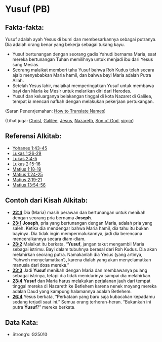 # Yusuf (PB)

## Fakta-fakta:

Yusuf adalah ayah Yesus di bumi dan membesarkannya sebagai putranya. Dia adalah orang benar yang bekerja sebagai tukang kayu.

* Yusuf bertunangan dengan seorang gadis Yahudi bernama Maria, saat mereka bertunangan Tuhan memilihnya untuk menjadi ibu dari Yesus sang Mesias.
* Seorang malaikat memberi tahu Yusuf bahwa Roh Kudus telah secara ajaib menyebabkan Maria hamil, dan bahwa bayi Maria adalah Putra Allah.
* Setelah Yesus lahir, malaikat memperingatkan Yusuf untuk membawa bayi dan Maria ke Mesir untuk melarikan diri dari Herodes.
* Yusuf dan keluarganya belakangan tinggal di kota Nazaret di Galilea, tempat ia mencari nafkah dengan melakukan pekerjaan pertukangan.

(Saran Penenrjemahan: [How to Translate Names](rc://en/ta/man/translate/translate-names))

(Lihat juga: [Christ](../kt/christ.md), [Galilee](../names/galilee.md), [Jesus](../kt/jesus.md), [Nazareth](../names/nazareth.md), [Son of God](../kt/sonofgod.md), [virgin](../other/virgin.md))

## Referensi Alkitab:

* [Yohanes 1:43-45](rc://en/tn/help/jhn/01/43)
* [Lukas 1:26-29](rc://en/tn/help/luk/01/26)
* [Lukas 2:4-5](rc://en/tn/help/luk/02/04)
* [Lukas 2:15-16](rc://en/tn/help/luk/02/15)
* [Matius 1:18-19](rc://en/tn/help/mat/01/18)
* [Matius 1:24-25](rc://en/tn/help/mat/01/24)
* [Matius 2:19-21](rc://en/tn/help/mat/02/19)
* [Matius 13:54-56](rc://en/tn/help/mat/13/54)

## Contoh dari Kisah Alkitab:

* __[22:4](rc://en/tn/help/obs/22/04)__ Dia (Maria) masih perawan dan bertunangan untuk menikah dengan seorang pria bernama __Joseph__.
* __[23:1](rc://en/tn/help/obs/23/01)__ __Joseph__, pria yang bertunangan dengan Maria, adalah pria yang saleh. Ketika dia mendengar bahwa Maria hamil, dia tahu itu bukan bayinya. Dia tidak ingin mempermalukannya, jadi dia berencana menceraikannya secara diam-diam.
* __[23:2](rc://en/tn/help/obs/23/02)__ Malaikat itu berkata, “__Yusuf__, jangan takut mengambil Maria sebagai istrimu. Bayi dalam tubuhnya berasal dari Roh Kudus. Dia akan melahirkan seorang putra. Namakanlah dia Yesus (yang artinya, ‘Yahweh menyelamatkan’), karena dialah yang akan menyelamatkan manusia dari dosa mereka.”
* __[23:3](rc://en/tn/help/obs/23/03)__ Jadi __Yusuf__ menikah dengan Maria dan membawanya pulang sebagai istrinya, tetapi dia tidak menidurinya sampai dia melahirkan.
* __[23:4](rc://en/tn/help/obs/23/04)__ __Yusuf__ dan Maria harus melakukan perjalanan jauh dari tempat tinggal mereka di Nazareth ke Betlehem karena nenek moyang mereka adalah Daud yang kampung halamannya adalah Betlehem.
* __[26:4](rc://en/tn/help/obs/26/04)__ Yesus berkata, “Perkataan yang baru saja kubacakan kepadamu sedang terjadi saat ini.” Semua orang terheran-heran. “Bukankah ini putra __Yusuf__?” mereka berkata.

## Data Kata:

* Strong’s: G25010
